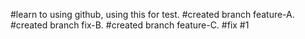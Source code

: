#learn to using github, using this for test.
#created branch feature-A.
#created branch fix-B.
#created branch feature-C.
#fix #1
